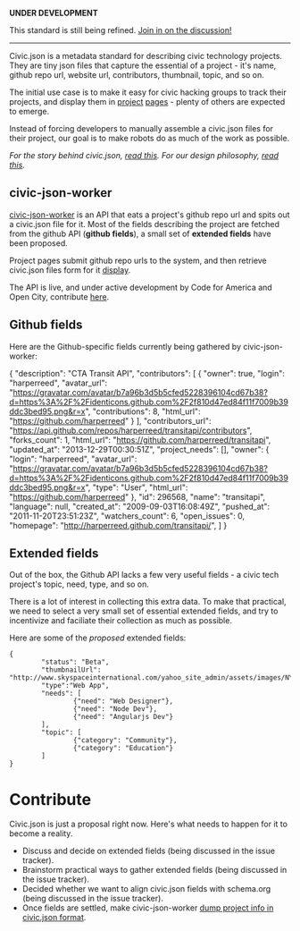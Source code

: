 **UNDER DEVELOPMENT**

This standard is still being refined. [Join in on the discussion!](https://github.com/chriswhong/betanyc-projects-list/issues/5)

---

Civic.json is a metadata standard for describing civic technology projects. They are tiny json files that capture the essential of a project - it's name, github repo url, website url, contributors, thumbnail, topic, and so on.

The initial use case is to make it easy for civic hacking groups to track their projects, and display them in [project](http://opengovhacknight.org/projects.html) [pages](http://projects.betanyc.us/#!/) - plenty of others are expected to emerge.

Instead of forcing developers to manually assemble a civic.json files for their project, our goal is to make robots do as much of the work as possible.

*For the story behind civic.json, [read this](https://hackpad.com/Civic.json-planning-meeting-EusFEMPgMio#:h=Chicago's-Open-Gov-Hack-Night-). For our design philosophy, [read this](https://hackpad.com/Civic.json-planning-meeting-EusFEMPgMio#:h=Civic-json-worker:-way-forward).*

## civic-json-worker
[civic-json-worker](https://github.com/codeforamerica/civic-json-worker) is an API that eats a project's github repo url and spits out a civic.json file for it. Most of the fields describing the project are fetched from the github API (**github fields**), a small set of **extended fields** have been proposed.

Project pages submit github repo urls to the system, and then retrieve civic.json files form for it [display](opengovhacknight.org/projects.html).

The API is live, and under active development by Code for America and Open City, contribute [here](https://github.com/codeforamerica/civic-json-worker/issues).

## Github fields

Here are the Github-specific fields currently being gathered by civic-json-worker:

{
        "description": "CTA Transit API", 
        "contributors": [
            {
                "owner": true, 
                "login": "harperreed", 
                "avatar_url": "https://gravatar.com/avatar/b7a96b3d5b5cfed5228396104cd67b38?d=https%3A%2F%2Fidenticons.github.com%2F2f810d47ed84f11f7009b39ddc3bed95.png&r=x", 
                "contributions": 8, 
                "html_url": "https://github.com/harperreed"
            }
        ], 
        "contributors_url": "https://api.github.com/repos/harperreed/transitapi/contributors", 
        "forks_count": 1, 
        "html_url": "https://github.com/harperreed/transitapi", 
        "updated_at": "2013-12-29T00:30:51Z", 
        "project_needs": [], 
        "owner": {
            "login": "harperreed", 
            "avatar_url": "https://gravatar.com/avatar/b7a96b3d5b5cfed5228396104cd67b38?d=https%3A%2F%2Fidenticons.github.com%2F2f810d47ed84f11f7009b39ddc3bed95.png&r=x", 
            "type": "User", 
            "html_url": "https://github.com/harperreed"
        }, 
        "id": 296568, 
        "name": "transitapi", 
        "language": null, 
        "created_at": "2009-09-03T16:08:49Z", 
        "pushed_at": "2011-11-20T23:51:23Z", 
        "watchers_count": 6, 
        "open_issues": 0, 
        "homepage": "http://harperreed.github.com/transitapi/", 
        ]
    }



## Extended fields
Out of the box, the Github API lacks a few very useful fields - a civic tech project's topic, need, type, and so on. 

There is a lot of interest in collecting this extra data. To make that practical, we need to select a very small set of essential extended fields, and try to incentivize and faciliate their collection as much as possible.

Here are some of the *proposed* extended fields:


	{
	        "status": "Beta",
	        "thumbnailUrl": "http://www.skyspaceinternational.com/yahoo_site_admin/assets/images/NYC_Skyline_Thumb.97220225.jpg",
	        "type":"Web App",
	        "needs": [
	                {"need": "Web Designer"},
	                {"need": "Node Dev"},
	                {"need": "Angularjs Dev"}
	        ],
	        "topic": [
	                {"category": "Community"},
	                {"category": "Education"}
	        ]
	}


# Contribute
Civic.json is just a proposal right now. Here's what needs to happen for it to become a reality.

* Discuss and decide on extended fields (being discussed in the issue tracker).
* Brainstorm practical ways to gather extended fields (being discussed in the issue tracker).
* Decided whether we want to align civic.json fields with schema.org (being discussed in the issue tracker).
* Once fields are settled, make civic-json-worker [dump project info in civic.json format](https://github.com/codeforamerica/civic-json-worker/issues/13). 


